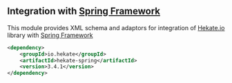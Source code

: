 ## Integration with [Spring Framework](https://projects.spring.io/spring-framework/)
 
This module provides XML schema and adaptors for integration of [Hekate.io](https://github.com/hekate-io/hekate) library
with [Spring Framework](https://projects.spring.io/spring-framework/) 

 
 ```xml
 <dependency>
     <groupId>io.hekate</groupId>
     <artifactId>hekate-spring</artifactId>
     <version>3.4.1</version>
 </dependency>
 ```
